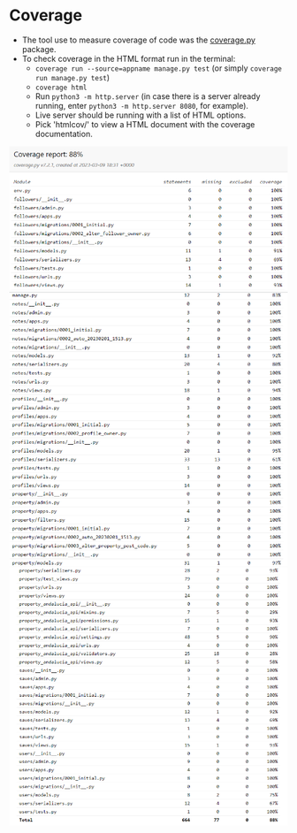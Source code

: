 # **Coverage** 

* The tool use to measure coverage of code was the [coverage.py](https://coverage.readthedocs.io/en/7.2.1/) package.
* To check coverage in the HTML format run in the terminal:
    * `coverage run --source=appname manage.py test` (or simply `coverage run manage.py test`)
    * `coverage html`
    * Run `python3 -m http.server` (in case there is a server already running, enter `python3 -m http.server 8080`, for example).
    * Live server should be running with a list of HTML options.
    * Pick 'htmlcov/' to view a HTML document with the coverage documentation.

![coverage-1](/documents/images/coverage%20top.png)
![coverage-2](/documents/images/coverage%20mid.png)
![coverage-3](/documents/images/coverage%20bottom.png)